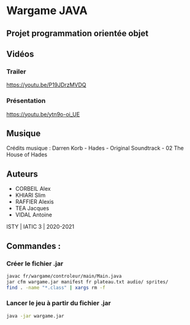 # Wargame JAVA
## Projet programmation orientée objet

## Vidéos

### Trailer

https://youtu.be/P19JDrzMVDQ

### Présentation

https://youtu.be/ytn9o-oi_UE

## Musique

Crédits musique : Darren Korb - Hades - Original Soundtrack - 02 The House of Hades

## Auteurs
* CORBEIL Alex
* KHIARI Slim
* RAFFIER Alexis
* TEA Jacques
* VIDAL Antoine

ISTY | IATIC 3 | 2020-2021

## Commandes :

### Créer le fichier .jar
```bash
javac fr/wargame/controleur/main/Main.java
jar cfm wargame.jar manifest fr plateau.txt audio/ sprites/
find . -name "*.class" | xargs rm -f
```

### Lancer le jeu à partir du fichier .jar
```bash
java -jar wargame.jar
```
